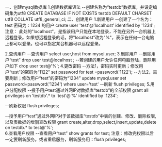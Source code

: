 一、创建mysql数据库
1.创建数据库语法
--创建名称为“testdb”数据库，并设定编码集为utf8
CREATE DATABASE IF NOT EXISTS testdb DEFAULT CHARSET utf8 COLLATE utf8_general_ci;
二、创建用户
1.新建用户
 --创建了一个名为：test 密码为：1234 的用户
 create user 'test'@'localhost' identified by '1234';
注意：
此处的"localhost"，是指该用户只能在本地登录，不能在另外一台机器上远程登录。如果想远程登录的话，将"localhost"改为"%"，表示在任何一台电脑上都可以登录。也可以指定某台机器可以远程登录。

2.查询用户
--查询用户
select user,host from mysql.user;
3.删除用户
--删除用户“test”
drop user test@localhost ;
--若创建的用户允许任何电脑登陆，删除用户如下
drop user test@'%';
4.更改密码
--方法1，密码实时更新；修改用户“test”的密码为“1122”
set password for test =password('1122');
--方法2，需要刷新；修改用户“test”的密码为“1234”
update  mysql.user set  password=password('1234')  where user='test'
--刷新
flush privileges;
5.用户分配权限
--授予用户test通过外网IP对数据库“testdb”的全部权限
grant all privileges on 'testdb'.* to 'test'@'%' identified by '1234';  

--刷新权限
flush privileges; 

--授予用户“test”通过外网IP对于该数据库“testdb”中表的创建、修改、删除权限,以及表数据的增删查改权限
grant create,alter,drop,select,insert,update,delete on testdb.* to test@'%';     
6.查看用户权限
--查看用户“test”
show grants for test;
注意：修改完权限以后 一定要刷新服务，或者重启服务，刷新服务用：flush privileges;

